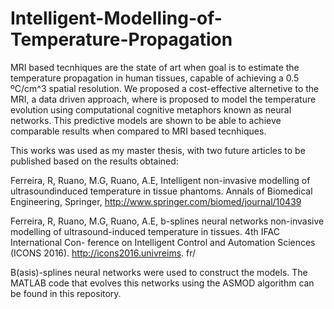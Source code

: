 # Intelligent-Modelling-of-Temperature-Propagation
MRI based tecnhiques are the state of art when goal is to estimate the temperature propagation in human tissues, capable of achieving a 0.5 ºC/cm^3 spatial resolution.   We proposed a cost-effective alternetive to the MRI, a data driven approach, where is proposed to model the temperature evolution using computational cognitive metaphors known as neural networks. This predictive models are shown to be able to achieve comparable results when compared to MRI based tecnhiques.

This works was used as my master thesis, with two future articles to be published based on the results obtained:

Ferreira, R, Ruano, M.G, Ruano, A.E, Intelligent non-invasive modelling of ultrasoundinduced
temperature in tissue phantoms. Annals of Biomedical Engineering, Springer,
http://www.springer.com/biomed/journal/10439

Ferreira, R, Ruano, M.G, Ruano, A.E, b-splines neural networks non-invasive modelling
of ultrasound-induced temperature in tissues. 4th IFAC International Con-
ference on Intelligent Control and Automation Sciences (ICONS 2016). http://icons2016.univreims.
fr/

B(asis)-splines neural networks were used to construct the models.
The MATLAB code that evolves this networks using the ASMOD algorithm can be found in this repository.
